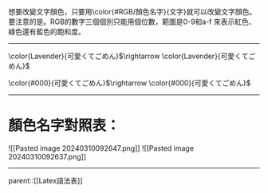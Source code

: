 想要改變文字顏色，只要用\\color{#RGB/顏色名字}{文字}就可以改變文字顏色。
要注意的是。RGB的數字三個個別只能用個位數，範圍是0-9和a-f 來表示紅色、綠色還有藍色的飽和度。
- - -
\\color{Lavender}{可愛くてごめん}$\rightarrow \color{Lavender}{可愛くてごめん}$

\color{#000}{可愛くてごめん}$\rightarrow \color{#000}{可愛くてごめん}$
- - -
# 顏色名字對照表：
![[Pasted image 20240310092647.png]]
![[Pasted image 20240310092637.png]]
- - -
parent::[[Latex語法表]]